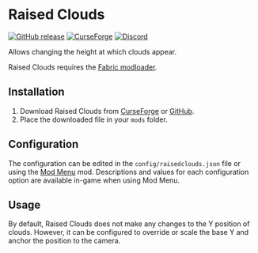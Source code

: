 # Raised Clouds

[![GitHub release](https://img.shields.io/github/release/haykam821/Raised-Clouds.svg?style=popout&label=github)](https://github.com/haykam821/Raised-Clouds/releases/latest)
[![CurseForge](https://img.shields.io/static/v1?style=popout&label=curseforge&message=project&color=6441A4)](https://www.curseforge.com/minecraft/mc-mods/raised-clouds)
[![Discord](https://img.shields.io/static/v1?style=popout&label=chat&message=discord&color=7289DA)](https://discord.gg/eXcffmW)

Allows changing the height at which clouds appear.

Raised Clouds requires the [Fabric modloader](https://fabricmc.net/use/).

## Installation

1. Download Raised Clouds from [CurseForge](https://www.curseforge.com/minecraft/mc-mods/raised-clouds/files) or [GitHub](https://github.com/haykam821/Raised-Clouds/releases).
2. Place the downloaded file in your `mods` folder.

## Configuration

The configuration can be edited in the `config/raisedclouds.json` file or using the [Mod Menu](https://www.curseforge.com/minecraft/mc-mods/modmenu) mod. Descriptions and values for each configuration option are available in-game when using Mod Menu.

## Usage

By default, Raised Clouds does not make any changes to the Y position of clouds. However, it can be configured to override or scale the base Y and anchor the position to the camera.
